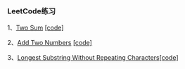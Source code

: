 ### LeetCode练习

1、[Two Sum](https://leetcode.com/problems/two-sum/)  [[code]](./twosum/twosum.cpp)

2、[Add Two Numbers](https://leetcode.com/problems/add-two-numbers/)  [[code]](./AddTwoNumbers/add_2_sum.cpp)

3、[Longest Substring Without Repeating Characters](https://leetcode.com/problems/longest-substring-without-repeating-characters/)[[code]](./LongestSubstringWithoutRepeatingCharacter/main.cpp)